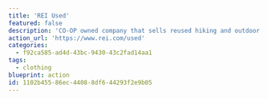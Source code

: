 ```yaml
---
title: 'REI Used'
featured: false
description: 'CO-OP owned company that sells reused hiking and outdoor gear and clothing with the goal of preventing waste and getting more people into outdoor activities. They offer gift cards in exchange for your used gear too.'
action_url: 'https://www.rei.com/used'
categories:
  - f92ca585-ad4d-43bc-9430-43c2fad14aa1
tags:
  - clothing
blueprint: action
id: 1102b455-86ec-4408-8df6-44293f2e9b05
---
```

